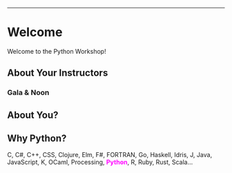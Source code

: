 
----

# Welcome

<div class="important">

Welcome to the Python Workshop!

## About Your Instructors

### Gala & Noon

## About You?


## Why Python?

C, C#, C++, CSS, Clojure, Elm, F#, FORTRAN, Go, Haskell, Idris, J, Java, JavaScript, K, OCaml, Processing, <span style='color: magenta;'><b>Python</b></span>, R, Ruby, Rust, Scala...

</div>
